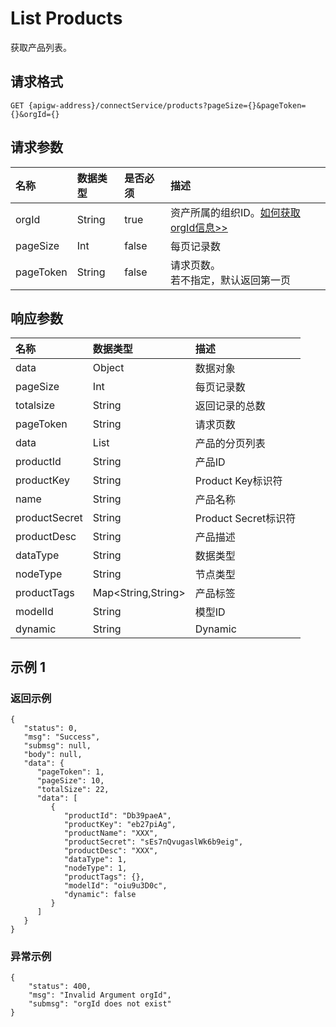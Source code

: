 # List Products

获取产品列表。

## 请求格式

```
GET {apigw-address}/connectService/products?pageSize={}&pageToken={}&orgId={}
```

## 请求参数

| **名称**  | **数据类型** | **是否必须** | **描述**                                                              |
|:----------|:-------------|:-------------|:----------------------------------------------------------------------|
| orgId     | String       | true         | 资产所属的组织ID。[如何获取orgId信息>>](/docs/api/zh_CN/2.0.9/api_faqs#id-orgid-orgid)|
| pageSize  | Int          | false        | 每页记录数                                                           |
| pageToken | String       | false        | 请求页数。<br>若不指定，默认返回第一页|

## 响应参数

| **名称**      | **数据类型**       | **描述**                         |
|:--------------|:-------------------|:---------------------------------|
| data          | Object             | 数据对象                  |
| pageSize      | Int                | 每页记录数                     |
| totalsize     | String             | 返回记录的总数 |
| pageToken     | String             | 请求页数                   |
| data          | List<Product>      | 产品的分页列表         |
| productId     | String             | 产品ID                       |
| productKey    | String             | Product Key标识符                     |
| name          | String             | 产品名称                    |
| productSecret | String             | Product Secret标识符                   |
| productDesc   | String             | 产品描述              |
| dataType      | String             | 数据类型                      |
| nodeType      | String             | 节点类型                       |
| productTags   | Map<String,String> | 产品标签                 |
| modelId       | String             | 模型ID                         |
| dynamic       | String             | Dynamic                          |

## 示例 1

### 返回示例

```
{
   "status": 0,
   "msg": "Success",
   "submsg": null,
   "body": null,
   "data": {
      "pageToken": 1,
      "pageSize": 10,
      "totalSize": 22,
      "data": [
         {
            "productId": "Db39paeA",
            "productKey": "eb27piAg",
            "productName": "XXX",
            "productSecret": "sEs7nQvugaslWk6b9eig",
            "productDesc": "XXX",
            "dataType": 1,
            "nodeType": 1,
            "productTags": {},
            "modelId": "oiu9u3D0c",
            "dynamic": false
         }
      ]
   }
}
```

### 异常示例

```
{
    "status": 400,
    "msg": "Invalid Argument orgId",
    "submsg": "orgId does not exist"
}
```

